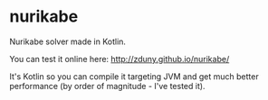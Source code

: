 # nurikabe
Nurikabe solver made in Kotlin.

You can test it online here:  http://zduny.github.io/nurikabe/

It's Kotlin so you can compile it targeting JVM and get much better performance (by order of magnitude - I've tested it).

